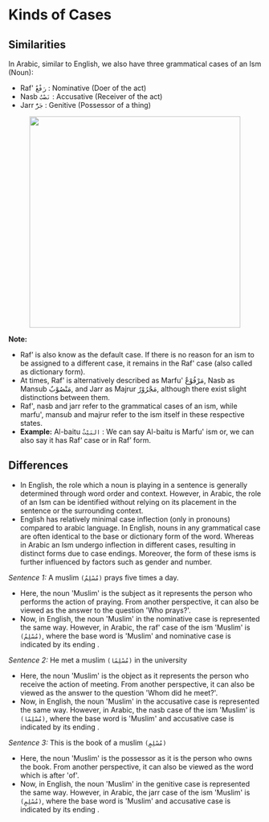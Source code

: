 # Kinds of Cases

## Similarities
In Arabic, similar to English, we also have three grammatical cases of an Ism (Noun):
- Raf' `رَفْعٌ` : Nominative (Doer of the act)
- Nasb `نَصْبٌ` : Accusative (Receiver of the act)
- Jarr `جَرٌّ` : Genitive (Possessor of a thing)

<p align="center">
  <img src="https://github.com/mdfnam/QnA/assets/156814846/7113489a-8ca8-4b04-bf18-2ec347a0ff0d" width="420">
</p>

**Note:**
- Raf’ is also know as the default case. If there is no reason for an ism to be assigned to a different case, it remains in the Raf' case (also called as dictionary form).
- At times, Raf' is alternatively described as Marfu' مَرْفُوْعٌ, Nasb as Mansub مَنْصُوْبٌ, and Jarr as Majrur مَجْرُوْرٌ, although there exist slight distinctions between them.
- Raf', nasb and jarr refer to the grammatical cases of an ism, while marfu', mansub and majrur refer to the ism itself in these respective states.
- **Example:** Al-baitu `البَيْتُ` : We can say Al-baitu is Marfu' ism or, we can also say it has Raf‘ case or in Raf’ form.

## Differences
- In English, the role which a noun is playing in a sentence is generally determined through word order and context. However, in Arabic, the role of an Ism can be identified without relying on its placement in the sentence or the surrounding context.
- English has relatively minimal case inflection (only in pronouns) compared to arabic language. In English, nouns in any grammatical case are often identical to the base or dictionary form of the word. Whereas in Arabic an Ism undergo inflection in different cases, resulting in distinct forms due to case endings. Moreover, the form of these isms is further influenced by factors such as gender and number.

*Sentence 1:* A muslim `(مُسْلِمٌ)` prays five times a day.
- Here, the noun 'Muslim' is the subject as it represents the person who performs the action of praying. From another perspective, it can also be viewed as the answer to the question 'Who prays?'.
- Now, in English, the noun 'Muslim' in the nominative case is represented the same way. However, in Arabic, the raf' case of the ism 'Muslim' is `(مُسْلِمٌ)`, where the base word is 'Muslim' and nominative case is indicated by its ending .

*Sentence 2:* He met a muslim `(مُسْلِمًا)` in the university
- Here, the noun 'Muslim' is the object as it represents the person who receive the action of meeting. From another perspective, it can also be viewed as the answer to the question 'Whom did he meet?'.
- Now, in English, the noun 'Muslim' in the accusative case is represented the same way. However, in Arabic, the nasb case of the ism 'Muslim' is `(مُسْلِمًا)`, where the base word is 'Muslim' and accusative case is indicated by its ending .

*Sentence 3:* This is the book of a muslim `(مُسْلِمٍ)` 
- Here, the noun 'Muslim' is the possessor as it is the person who owns the book. From another perspective, it can also be viewed as the word which is after 'of'.
- Now, in English, the noun 'Muslim' in the genitive case is represented the same way. However, in Arabic, the jarr case of the ism 'Muslim' is `(مُسْلِمٍ)`, where the base word is 'Muslim' and accusative case is indicated by its ending .

